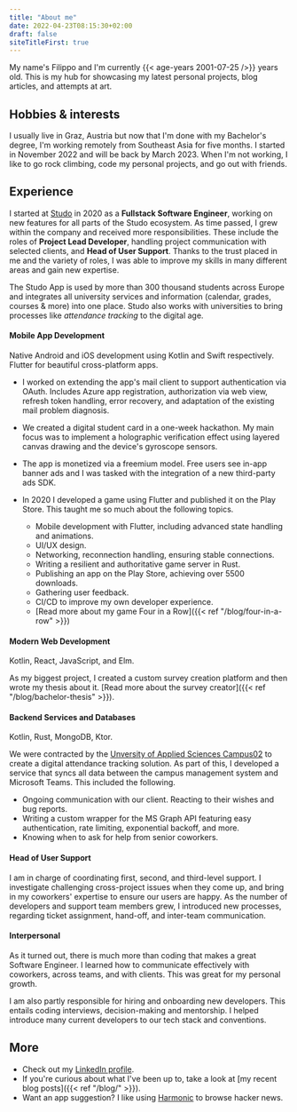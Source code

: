 ```yaml
---
title: "About me"
date: 2022-04-23T08:15:30+02:00
draft: false
siteTitleFirst: true
---
```


My name's Filippo and I'm currently {{< age-years 2001-07-25 />}} years old. This is my hub for showcasing my latest personal projects, blog articles, and attempts at art.

## Hobbies & interests
I usually live in Graz, Austria but now that I'm done with my Bachelor's degree, I'm working remotely from Southeast Asia for five months. I started in November 2022 and will be back by March 2023. When I'm not working, I like to go rock climbing, code my personal projects, and go out with friends. 


## Experience

I started at [Studo](https://studo.com/en/) in 2020 as a **Fullstack Software Engineer**, working on new features for all parts of the Studo ecosystem. As time passed, I grew within the company and received more responsibilities. These include the roles of **Project Lead Developer**, handling project communication with selected clients, and **Head of User Support**. Thanks to the trust placed in me and the variety of roles, I was able to improve my skills in many different areas and gain new expertise.

The Studo App is used by more than 300 thousand students across Europe and integrates all university services and information (calendar, grades, courses & more) into one place. Studo also works with universities to bring processes like *attendance tracking* to the digital age.


#### Mobile App Development
Native Android and iOS development using Kotlin and Swift respectively. Flutter for beautiful cross-platform apps.

- I worked on extending the app's mail client to support authentication via OAuth. Includes Azure app registration, authorization via web view, refresh token handling, error recovery, and adaptation of the existing mail problem diagnosis.

- We created a digital student card in a one-week hackathon. My main focus was to implement a holographic verification effect using layered canvas drawing and the device's gyroscope sensors.

- The app is monetized via a freemium model. Free users see in-app banner ads and I was tasked with the integration of a new third-party ads SDK. 

- In 2020 I developed a game using Flutter and published it on the Play Store. This taught me so much about the following topics.
    - Mobile development with Flutter, including advanced state handling and animations.
    - UI/UX design.
    - Networking, reconnection handling, ensuring stable connections.
    - Writing a resilient and authoritative game server in Rust.
    - Publishing an app on the Play Store, achieving over 5500 downloads.
    - Gathering user feedback.
    - CI/CD to improve my own developer experience.
    - [Read more about my game Four in a Row]({{< ref "/blog/four-in-a-row" >}})


#### Modern Web Development
Kotlin, React, JavaScript, and Elm.

As my biggest project, I created a custom survey creation platform and then wrote my thesis about it. [Read more about the survey creator]({{< ref "/blog/bachelor-thesis" >}}).


#### Backend Services and Databases
Kotlin, Rust, MongoDB, Ktor.

We were contracted by the [Unversity of Applied Sciences Campus02](https://en.campus02.at/) to create a digital attendance tracking solution. As part of this, I developed a service that syncs all data between the campus management system and Microsoft Teams. This included the following.
- Ongoing communication with our client. Reacting to their wishes and bug reports.
- Writing a custom wrapper for the MS Graph API featuring easy authentication, rate limiting, exponential backoff, and more.
- Knowing when to ask for help from senior coworkers.


#### Head of User Support

I am in charge of coordinating first, second, and third-level support. I investigate challenging cross-project issues when they come up, and bring in my coworkers' expertise to ensure our users are happy. As the number of developers and support team members grew, I introduced new processes, regarding ticket assignment, hand-off, and inter-team communication.


#### Interpersonal

As it turned out, there is much more than coding that makes a great Software Engineer. I learned how to communicate effectively with coworkers, across teams, and with clients. This was great for my personal growth.

I am also partly responsible for hiring and onboarding new developers. This entails coding interviews, decision-making and mentorship. I helped introduce many current developers to our tech stack and conventions.


## More
- Check out my [LinkedIn profile](https://linkedin.com/in/filippo-orru).
- If you're curious about what I've been up to, take a look at [my recent blog posts]({{< ref "/blog/" >}}).
- Want an app suggestion? I like using [Harmonic](https://play.google.com/store/apps/details?id=com.simon.harmonichackernews&hl=en) to browse hacker news.